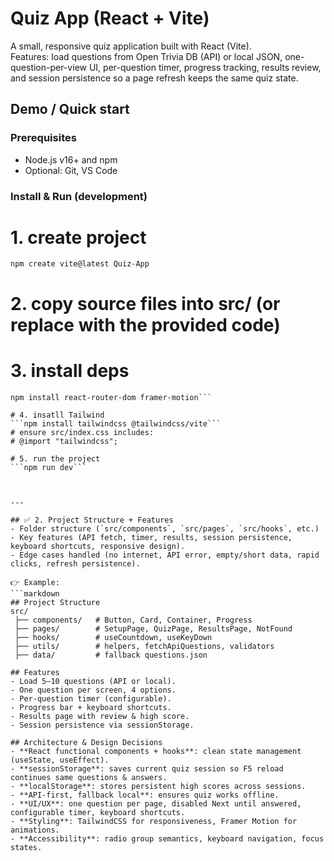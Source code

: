 
# Quiz App (React + Vite)

A small, responsive quiz application built with React (Vite).  
Features: load questions from Open Trivia DB (API) or local JSON, one-question-per-view UI, per-question timer, progress tracking, results review, and session persistence so a page refresh keeps the same quiz state.



## Demo / Quick start

### Prerequisites
- Node.js v16+ and npm
- Optional: Git, VS Code

### Install & Run (development)

# 1. create project
```npm create vite@latest Quiz-App```

# 2. copy source files into src/ (or replace with the provided code)

# 3. install deps
```npm install
npm install react-router-dom framer-motion```

# 4. insatll Tailwind
```npm install tailwindcss @tailwindcss/vite```
# ensure src/index.css includes:
# @import "tailwindcss";

# 5. run the project
```npm run dev```



---

## ✅ 2. Project Structure + Features
- Folder structure (`src/components`, `src/pages`, `src/hooks`, etc.)  
- Key features (API fetch, timer, results, session persistence, keyboard shortcuts, responsive design).  
- Edge cases handled (no internet, API error, empty/short data, rapid clicks, refresh persistence).  

👉 Example:
```markdown
## Project Structure
src/
 ├── components/   # Button, Card, Container, Progress
 ├── pages/        # SetupPage, QuizPage, ResultsPage, NotFound
 ├── hooks/        # useCountdown, useKeyDown
 ├── utils/        # helpers, fetchApiQuestions, validators
 ├── data/         # fallback questions.json

## Features
- Load 5–10 questions (API or local).
- One question per screen, 4 options.
- Per-question timer (configurable).
- Progress bar + keyboard shortcuts.
- Results page with review & high score.
- Session persistence via sessionStorage.

## Architecture & Design Decisions
- **React functional components + hooks**: clean state management (useState, useEffect).
- **sessionStorage**: saves current quiz session so F5 reload continues same questions & answers.
- **localStorage**: stores persistent high scores across sessions.
- **API-first, fallback local**: ensures quiz works offline.
- **UI/UX**: one question per page, disabled Next until answered, configurable timer, keyboard shortcuts.
- **Styling**: TailwindCSS for responsiveness, Framer Motion for animations.
- **Accessibility**: radio group semantics, keyboard navigation, focus states.

